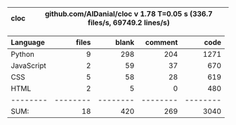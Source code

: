 cloc|github.com/AlDanial/cloc v 1.78  T=0.05 s (336.7 files/s, 69749.2 lines/s)
--- | ---

Language|files|blank|comment|code
:-------|-------:|-------:|-------:|-------:
Python|9|298|204|1271
JavaScript|2|59|37|670
CSS|5|58|28|619
HTML|2|5|0|480
--------|--------|--------|--------|--------
SUM:|18|420|269|3040
